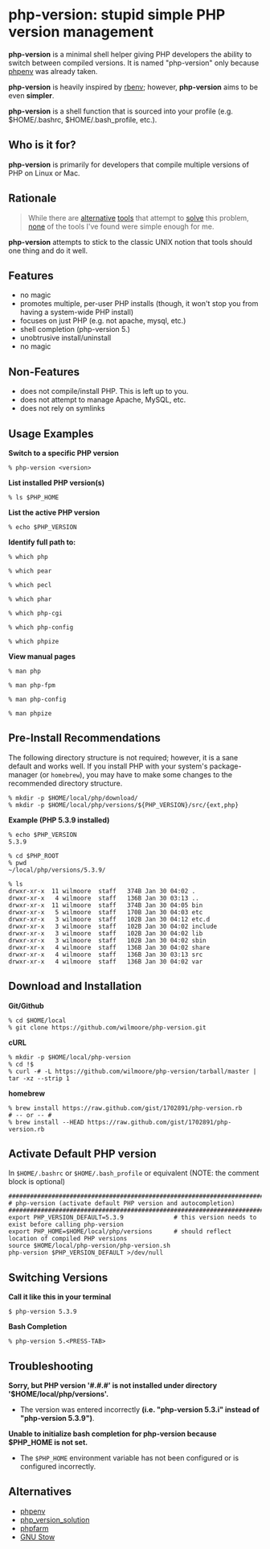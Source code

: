 php-version: stupid simple PHP version management
=================================================


**php-version** is a minimal shell helper giving PHP developers the ability to switch between compiled versions. It is
named "php-version" only because [phpenv](https://github.com/CHH/phpenv) was already taken.

**php-version** is heavily inspired by [rbenv](https://github.com/sstephenson/rbenv); however, **php-version** aims to
be even **simpler**. 

**php-version** is a shell function that is sourced into your profile (e.g. $HOME/.bashrc, $HOME/.bash_profile, etc.).


Who is it for?
----------------------------

**php-version** is primarily for developers that compile multiple versions of PHP on Linux or Mac.


Rationale
----------------------------

>   While there are [alternative](https://github.com/CHH/phpenv) [tools](http://sourceforge.net/p/phpfarm/wiki/Home/) that
>   attempt to [solve](https://github.com/convissor/php_version_solution) this problem, [none](http://www.gnu.org/s/stow/)
>   of the tools I've found were simple enough for me.

**php-version** attempts to stick to the classic UNIX notion that tools should one thing and do it well.


Features
----------------------------

-   no magic
-   promotes multiple, per-user PHP installs (though, it won't stop you from having a system-wide PHP install)
-   focuses on just PHP (e.g. not apache, mysql, etc.)
-   shell completion (php-version 5.<PRESS-TAB>)
-   unobtrusive install/uninstall
-   no magic


Non-Features
----------------------------

-   does not compile/install PHP. This is left up to you.
-   does not attempt to manage Apache, MySQL, etc.
-   does not rely on symlinks


Usage Examples
----------------------------

**Switch to a specific PHP version**

    % php-version <version>

**List installed PHP version(s)**

    % ls $PHP_HOME

**List the active PHP version**

    % echo $PHP_VERSION

**Identify full path to:**

    % which php

    % which pear

    % which pecl

    % which phar

    % which php-cgi

    % which php-config

    % which phpize

**View manual pages**

    % man php

    % man php-fpm

    % man php-config

    % man phpize


Pre-Install Recommendations
----------------------------

The following directory structure is not required; however, it is a sane default and works well. If you install PHP with
your system's package-manager (or `homebrew`), you may have to make some changes to the recommended directory structure.

    % mkdir -p $HOME/local/php/download/
    % mkdir -p $HOME/local/php/versions/${PHP_VERSION}/src/{ext,php}

**Example (PHP 5.3.9 installed)**

    % echo $PHP_VERSION
    5.3.9

    % cd $PHP_ROOT
    % pwd
    ~/local/php/versions/5.3.9/

    % ls
    drwxr-xr-x  11 wilmoore  staff   374B Jan 30 04:02 .
    drwxr-xr-x   4 wilmoore  staff   136B Jan 30 03:13 ..
    drwxr-xr-x  11 wilmoore  staff   374B Jan 30 04:05 bin
    drwxr-xr-x   5 wilmoore  staff   170B Jan 30 04:03 etc
    drwxr-xr-x   3 wilmoore  staff   102B Jan 30 04:12 etc.d
    drwxr-xr-x   3 wilmoore  staff   102B Jan 30 04:02 include
    drwxr-xr-x   3 wilmoore  staff   102B Jan 30 04:02 lib
    drwxr-xr-x   3 wilmoore  staff   102B Jan 30 04:02 sbin
    drwxr-xr-x   4 wilmoore  staff   136B Jan 30 04:02 share
    drwxr-xr-x   4 wilmoore  staff   136B Jan 30 03:13 src
    drwxr-xr-x   4 wilmoore  staff   136B Jan 30 04:02 var


Download and Installation
----------------------------

**Git/Github**

    % cd $HOME/local
    % git clone https://github.com/wilmoore/php-version.git

**cURL**

    % mkdir -p $HOME/local/php-version
    % cd !$
    % curl -# -L https://github.com/wilmoore/php-version/tarball/master | tar -xz --strip 1

**homebrew**

    % brew install https://raw.github.com/gist/1702891/php-version.rb
    # -- or -- #
    % brew install --HEAD https://raw.github.com/gist/1702891/php-version.rb


Activate Default PHP version
----------------------------

In `$HOME/.bashrc` or `$HOME/.bash_profile` or equivalent (NOTE: the comment block is optional)

    ########################################################################################
    # php-version (activate default PHP version and autocompletion)
    ########################################################################################
    export PHP_VERSION_DEFAULT=5.3.9              # this version needs to exist before calling php-version
    export PHP_HOME=$HOME/local/php/versions      # should reflect location of compiled PHP versions
    source $HOME/local/php-version/php-version.sh
    php-version $PHP_VERSION_DEFAULT >/dev/null


Switching Versions
----------------------------

**Call it like this in your terminal**

    $ php-version 5.3.9

**Bash Completion**

    % php-version 5.<PRESS-TAB>


Troubleshooting
----------------------------

**Sorry, but PHP version '#.#.#' is not installed under directory '$HOME/local/php/versions'.**

-   The version was entered incorrectly **(i.e. "php-version 5.3.i" instead of "php-version 5.3.9")**.

**Unable to initialize bash completion for php-version because $PHP_HOME is not set.**

-   The `$PHP_HOME` environment variable has not been configured or is configured incorrectly.


Alternatives
----------------------------

-   [phpenv](https://github.com/CHH/phpenv)
-   [php_version_solution](https://github.com/convissor/php_version_solution)
-   [phpfarm](http://sourceforge.net/p/phpfarm/wiki/Home/)
-   [GNU Stow](http://www.gnu.org/s/stow/)

